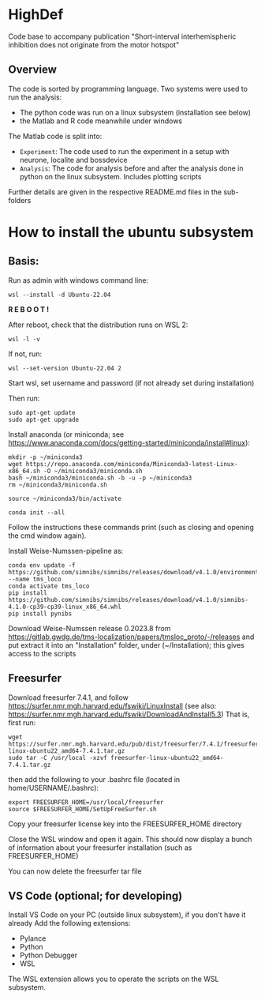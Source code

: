 # HighDef
Code base to accompany publication "Short-interval interhemispheric inhibition does not originate from the motor hotspot"

## Overview
The code is sorted by programming language. Two systems were used to run the analysis: 
 - The python code was run on a linux subsystem (installation see below)
 - the Matlab and R code meanwhile under windows

The Matlab code is split into:
 - `Experiment`: The code used to run the experiment in a setup with neurone, localite and bossdevice
 - `Analysis`: The code for analysis before and after the analysis done in python on the linux subsystem. Includes plotting scripts


Further details are given in the respective README.md files in the sub-folders



# How to install the ubuntu subsystem

## Basis:

Run as admin with windows command line:
```
wsl --install -d Ubuntu-22.04
```


**R E B O O T !**



After reboot, check that the distribution runs on WSL 2: 
```
wsl -l -v
```
If not, run:
```
wsl --set-version Ubuntu-22.04 2
```

Start wsl, set username and password (if not already set during installation)

Then run:
```
sudo apt-get update
sudo apt-get upgrade
```
	
Install anaconda (or miniconda; see https://www.anaconda.com/docs/getting-started/miniconda/install#linux):
```
mkdir -p ~/miniconda3
wget https://repo.anaconda.com/miniconda/Miniconda3-latest-Linux-x86_64.sh -O ~/miniconda3/miniconda.sh
bash ~/miniconda3/miniconda.sh -b -u -p ~/miniconda3
rm ~/miniconda3/miniconda.sh

source ~/miniconda3/bin/activate

conda init --all
```

Follow the instructions these commands print (such as closing and opening the cmd window again).
	
	
	
	
Install Weise-Numssen-pipeline as:
```
conda env update -f https://github.com/simnibs/simnibs/releases/download/v4.1.0/environment_linux.yml --name tms_loco
conda activate tms_loco
pip install https://github.com/simnibs/simnibs/releases/download/v4.1.0/simnibs-4.1.0-cp39-cp39-linux_x86_64.whl
pip install pynibs
```

Download Weise-Numssen release 0.2023.8 from https://gitlab.gwdg.de/tms-localization/papers/tmsloc_proto/-/releases
and put extract it into an "Installation" folder, under (~/Installation); this gives access to the scripts


## Freesurfer

Download freesurfer 7.4.1, and follow https://surfer.nmr.mgh.harvard.edu/fswiki/LinuxInstall (see also: https://surfer.nmr.mgh.harvard.edu/fswiki/DownloadAndInstall5.3)
That is, first run:
```
wget https://surfer.nmr.mgh.harvard.edu/pub/dist/freesurfer/7.4.1/freesurfer-linux-ubuntu22_amd64-7.4.1.tar.gz
sudo tar -C /usr/local -xzvf freesurfer-linux-ubuntu22_amd64-7.4.1.tar.gz
```
then add the following to your .bashrc file (located in home/USERNAME/.bashrc):
```
export FREESURFER_HOME=/usr/local/freesurfer
source $FREESURFER_HOME/SetUpFreeSurfer.sh
```
Copy your freesurfer license key into the FREESURFER_HOME directory

Close the WSL window and open it again. This should now display a bunch of information about your freesurfer installation (such as FREESURFER_HOME)

You can now delete the freesurfer tar file


## VS Code (optional; for developing)
Install VS Code on your PC (outside linux subsystem), if you don't have it already
Add the following extensions:
 - Pylance
 - Python
 - Python Debugger
 - WSL

The WSL extension allows you to operate the scripts on the WSL subsystem.


